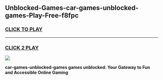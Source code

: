
## Unblocked-Games-car-games-unblocked-games-Play-Free-f8fpc
<h3>
<a href="https://premium76.site?title=car-games-unblocked-games&ref=18A">CLICK TO PLAY</a></h3>
<hr>

<h3>
<a href="https://premium76.site?title=car-games-unblocked-games&ref=18A">CLICK 2 PLAY</a>
  
</h3>

<a href="https://premium76.site?title=car-games-unblocked-games&ref=18A"><img src="https://clearcache.store/games.png"></a>


**car-games-unblocked-games games unblocked: Your Gateway to Fun and Accessible Online Gaming**
